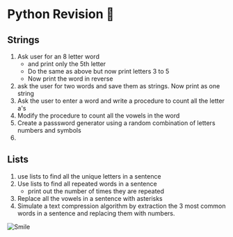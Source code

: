 # Python Revision :dragon_face:
## Strings
1. Ask user for an 8 letter word 
    * and print only the 5th letter
    *  Do the same as above but now print letters 3 to 5
    *  Now print the word in reverse
1. ask the user for two words and save them as strings. Now print as one string
2. Ask the user to enter a word and write a procedure to count all the letter a's
3. Modify the procedure to count all the vowels in the word
4. Create a passsword generator using a random combination of letters numbers and symbols
5. 

## Lists
1. use lists to find all the unique letters in a sentence
2. Use lists to find all repeated words in a sentence
    * print out the number of times they are repeated
3. Replace all the vowels in a sentence with asterisks
4. Simulate a text compression algorithm by extraction the 3 most common words in a sentence and replacing them with numbers.


![Smile](http://www.kdnuggets.com/images/cartoon-deep-learning-2nd-place-coffeemaker.jpg)
